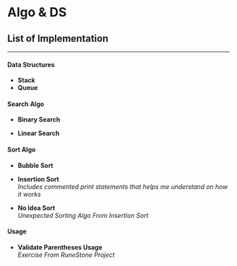 # Algo & DS 


## **List of Implementation**
---

#### Data Structures

* **Stack**
* **Queue**

#### Search Algo

* **Binary Search**

* **Linear Search**

#### Sort Algo

* **Bubble Sort**

* **Insertion Sort**</br>
  _Includes commented print statements that helps me understand on how it works_

* **No Idea Sort**</br>
 _Unexpected Sorting Algo From Insertion Sort_

#### Usage

* **Validate Parentheses Usage**</br>
  _Exercise From RuneStone Project_
